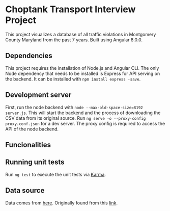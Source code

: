 # Choptank Transport Interview Project

This project visualizes a database of all traffic violations in Montgomery County Maryland from the past 7 years. Built using Angular 8.0.0. 

## Dependencies
This project requires the installation of Node.js and Angular CLI.
The only Node dependency that needs to be installed is Express for API serving on the backend. It can be installed with `npm install express -save`.
## Development server
First, run the node backend with `node --max-old-space-size=8192 server.js`. This will start the backend and the process of downloading the CSV data from its original source.
Run `ng serve -o --proxy-config proxy.conf.json` for a dev server. The proxy config is required to access the API of the node backend.

## Funcionalities



## Running unit tests

Run `ng test` to execute the unit tests via [Karma](https://karma-runner.github.io).

## Data source

Data comes from [here](http://data.montgomerycountymd.gov/api/views/4mse-ku6q/rows.csv). Originally found from this [link](https://catalog.data.gov/dataset/traffic-violations-56dda).

